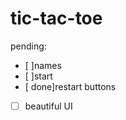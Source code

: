 # tic-tac-toe

pending:
<!-- - [ working]score -->
- [ ]names
- [ ]start
- [ done]restart buttons
- [ ] beautiful UI